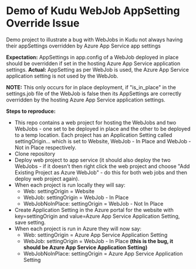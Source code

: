 # Demo of Kudu WebJob AppSetting Override Issue
Demo project to illustrate a bug with WebJobs in Kudu not always having their appSettings overridden by Azure App Service app settings

**Expectation:** AppSettings in app.config of a WebJob deployed in place should be overridden if set in the hosting Azure App Service application settings.
**Actual:** AppSetting as per WebJob is used, the Azure App Service application setting is not used by the WebJob.

**NOTE:** This only occurs for in place deployment, if "is_in_place" in the settings.job file of the WebJob is false then its AppSettings are correctly overridden by the hosting Azure App Service application settings.

**Steps to reproduce:**
* This repo contains a web project for hosting the WebJobs and two WebJobs - one set to be deployed in place and the other to be deployed to a temp location.  Each project has an Application Setting called settingOrigin... which is set to Website, WebJob - In Place and WebJob - Not in Place respectively.
* Clone repository
* Deploy web project to app service (it should also deploy the two WebJobs - if it doesn't then right click the web project and choose "Add Existing Project as Azure WebJob" - do this for both web jobs and then deploy web project again).
* When each project is run locally they will say:
  * Web: settingOrigin = Website
  * WebJob: settingOrigin = WebJob - In Place
  * WebJobNoInPlace: settingOrigin = WebJob - Not In Place
* Create Application Setting in the Azure portal for the website with key=settingOrigin and value=Azure App Service Application Setting, save setting.
* When each project is run in Azure they will now say:
  * Web: settingOrigin = Azure App Service Application Setting
  * WebJob: settingOrigin = WebJob - In Place **(this is the bug, it should be Azure App Service Application Setting)**
  * WebJobNoInPlace: settingOrigin = Azure App Service Application Setting
